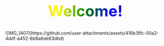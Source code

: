 <h1 align="center" style="font-size: 48px; background: linear-gradient(90deg, red, orange, yellow, green, blue, indigo, violet); -webkit-background-clip: text; color: transparent;">
  Welcome!
</h1>
![IMG_1407](https://github.com/user-attachments/assets/416b3ffc-00a2-4ddf-a452-8b8a6de63dbd)

